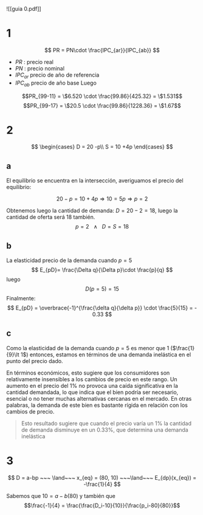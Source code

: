 ![[guia 0.pdf]]



# 1
$$
PR = PN\cdot \frac{IPC_{ar}}{IPC_{ab}}
$$
- $PR$ : precio real
- $PN$ : precio nominal
- $IPC_{ar}$ precio de año de referencia
- $IPC_{ab}$ precio de año base
Luego 

$$PR_{99-11} = \$6.520 \cdot \frac{99.86}{425.32} = \$1.531$$
$$PR_{99-17} = \$20.5 \cdot \frac{99.86}{1228.36} = \$1.67$$

# 2
$$
\begin{cases}
D = 20 -p\\
S = 10 +4p
\end{cases}
$$
## a
El equilibrio se encuentra en la intersección, averiguamos el precio del equilibrio:

$$
20-p=10+4p\Rightarrow 10 = 5p\Rightarrow p= 2
$$

Obtenemos luego la cantidad de demanda: $D = 20-2 = 18$, luego la cantidad de oferta será $18$ también. 
$$
p= 2 ~~~\land~~~ D=S= 18
$$

## b
La elasticidad precio de la demanda cuando $p= 5$
$$
E_{pD}= \frac{\Delta q}{\Delta p}\cdot \frac{p}{q}
$$
luego 
$$D(p=5) = 15$$
Finalmente:
$$
E_{pD} = \overbrace{-1}^{\frac{\delta q}{\delta p}} \cdot \frac{5}{15} = - 0.33
$$
## c
Como la elasticidad de la demanda cuando $p = 5$ es menor que $1$ ($\frac{1}{9}\lt 1$) entonces, estamos en términos de una demanda inelástica en el punto del precio dado.

En términos económicos, esto sugiere que los consumidores son relativamente insensibles a los cambios de precio en este rango. Un aumento en el precio del 1% no provoca una caída significativa en la cantidad demandada, lo que indica que el bien podría ser necesario, esencial o no tener muchas alternativas cercanas en el mercado. En otras palabras, la demanda de este bien es bastante rígida en relación con los cambios de precio.

> Esto resultado sugiere que cuando el precio varía un $1\%$ la cantidad de demanda disminuye en un $0.33\%$, que determina una demanda inelástica
# 3
$$
D = a-bp ~~~ \land~~~ x_{eq} = (80, 10) ~~~\land~~~ E_{dp}(x_{eq}) = -\frac{1}{4}
$$


Sabemos que $10= a-b(80)$ y también que 
$$\frac{-1}{4} = \frac{\frac{D_i-10}{10}}{\frac{p_i-80}{80}}$$


